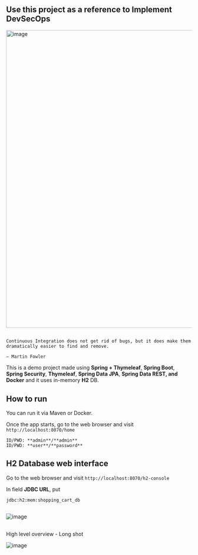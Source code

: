 ## Use this project as a reference to Implement DevSecOps


<img width="807" alt="image" src="https://github.com/mjameer/Ekart/assets/11364104/d0a9ad69-d277-4d9f-a6f3-da9cb70bd2ac">

##

```
Continuous Integration does not get rid of bugs, but it does make them dramatically easier to find and remove.

— Martin Fowler
```

This is a demo project made using **Spring + Thymeleaf**, **Spring Boot**, **Spring Security**, **Thymeleaf**, **Spring Data JPA**, **Spring Data REST, and Docker** and it uses in-memory **H2** DB.

## How to run

You can run it via Maven or Docker.

Once the app starts, go to the web browser and visit `http://localhost:8070/home`

```
ID/PWD: **admin**/**admin**
ID/PWD: **user**/**password**
```
## H2 Database web interface

Go to the web browser and visit `http://localhost:8070/h2-console`

In field **JDBC URL**, put 
```
jdbc:h2:mem:shopping_cart_db
```

##

![image](https://github.com/mjameer/DevSecOps/assets/11364104/98d9f41c-ef2d-4ee2-b8da-39f1e2aaaaae)


##

High level overview - Long shot

![image](https://github.com/mjameer/DevSecOps/assets/11364104/bb48d5b3-1802-486c-87b0-207e6777a213)

